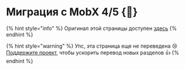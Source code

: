 # Миграция с MobX 4/5 {🚀}

{% hint style="info" %}
Оригинал этой страницы доступен [здесь](https://mobx.js.org/migrating-from-4-or-5.html)
{% endhint %}

{% hint style="warning" %}
Упс, эта страница еще не переведена :cry: [Поддержите проект](../podderzhat-proekt.md), чтобы ускорить перевод новых разделов :thumbsup:
{% endhint %}


